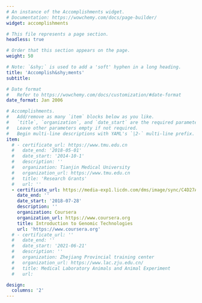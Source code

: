 ```yaml
---
# An instance of the Accomplishments widget.
# Documentation: https://wowchemy.com/docs/page-builder/
widget: accomplishments

# This file represents a page section.
headless: true

# Order that this section appears on the page.
weight: 50

# Note: `&shy;` is used to add a 'soft' hyphen in a long heading.
title: 'Accomplish&shy;ments'
subtitle:

# Date format
#   Refer to https://wowchemy.com/docs/customization/#date-format
date_format: Jan 2006

# Accomplishments.
#   Add/remove as many `item` blocks below as you like.
#   `title`, `organization`, and `date_start` are the required parameters.
#   Leave other parameters empty if not required.
#   Begin multi-line descriptions with YAML's `|2-` multi-line prefix.
item:
  # - certificate_url: https://www.tmu.edu.cn
  #   date_end: '2018-05-01'
  #   date_start: '2014-10-1'
  #   description: ''
  #   organization: Tianjin Medical University
  #   organization_url: https://www.tmu.edu.cn
  #   title: 'Research Grants'
  #   url: ''
  - certificate_url: https://media-exp1.licdn.com/dms/image/sync/C4D27AQF_OfeTQClb7w/articleshare-shrink_1280_800/0/1660729577313?e=1661335200&v=beta&t=53ZmYggOSh5yhsRK2oFFJU5jAWL8uupMMcl80WP96B0
    date_end: ''
    date_start: '2018-07-28'
    description: ''
    organization: Coursera
    organization_url: https://www.coursera.org
    title: Introduction to Genomic Technologies
    url: 'https://www.coursera.org'
  # - certificate_url: ''
  #   date_end: ''
  #   date_start: '2021-06-21'
  #   description: ''
  #   organization: Zhejiang Provincial training center
  #   organization_url: https://www.lac.zju.edu.cn/
  #   title: Medical Laboratory Animals and Animal Experiment
  #   url: 

design:
  columns: '2'
---
```

